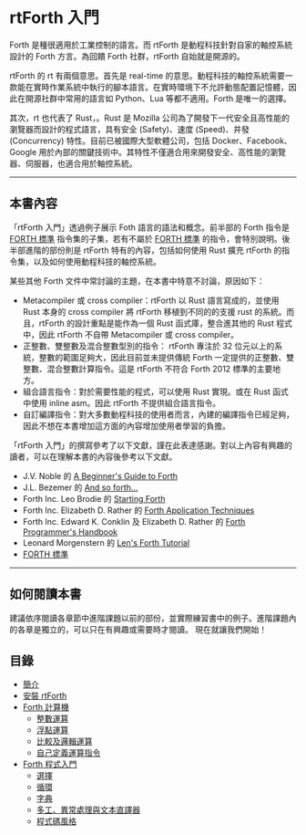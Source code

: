 # rtForth 入門 

Forth 是種很適用於工業控制的語言。而 rtForth 是動程科技針對自家的軸控系統設計的 Forth 方言。為回饋 Forth 社群，rtForth 自始就是開源的。

rtForth 的 rt 有兩個意思。首先是 real-time 的意思。動程科技的軸控系統需要一款能在實時作業系統中執行的腳本語言。在實時環境下不允許動態配置記憶體，因此在開源社群中常用的語言如 Python、Lua 等都不適用。Forth 是唯一的選擇。

其次，rt 也代表了 Rust，。Rust 是 Mozilla 公司為了開發下一代安全且高性能的瀏覽器而設計的程式語言，具有安全 (Safety)、速度 (Speed)、并發 (Concurrency) 特性。目前已被國際大型軟體公司，包括 Docker、Facebook、Google 用於內部的關鍵技術中。其特性不僅適合用來開發安全、高性能的瀏覽器、伺服器，也適合用於軸控系統。

---------
## 本書內容

「rtForth 入門」透過例子展示 Foth 語言的語法和概念。前半部的 Forth 指令是 [FORTH 標準](https://forth-standard.org/standard/index) 指令集的子集，若有不屬於 [FORTH 標準](https://forth-standard.org/standard/index) 的指令，會特別說明。後半部進階的部份則是 rtForth 特有的內容，包括如何使用 Rust 擴充 rtForth 的指令集，以及如何使用動程科技的軸控系統。

某些其他 Forth 文件中常討論的主題，在本書中特意不討論，原因如下：

* Metacompiler 或 cross compiler：rtForth 以 Rust 語言寫成的，並使用 Rust 本身的 cross compiler 將 rtForth  移植到不同的的支援 rust 的系統。而且，rtForth 的設計重點是能作為一個 Rust 函式庫，整合進其他的 Rust 程式中，因此 rtForth 不自帶 Metacompiler 或 cross compiler。
* 正整數、雙整數及混合整數型別的指令： rtForth 專注於 32 位元以上的系統，整數的範圍足夠大，因此目前並未提供傳統 Forth 一定提供的正整數、雙整數、混合整數計算指令。這是 rtForth 不符合 Forth 2012 標準的主要地方。
* 組合語言指令：對於需要性能的程式，可以使用 Rust 實現。或在 Rust 函式中使用 inline asm。因此 rtForth 不提供組合語言指令。
* 自訂編譯指令：對大多數動程科技的使用者而言，內建的編譯指令已經足夠，因此不想在本書增加這方面的內容增加使用者學習的負擔。


「rtForth 入門」的撰寫參考了以下文獻，謹在此表達感謝。對以上內容有興趣的讀者，可以在理解本書的內容後參考以下文獻。

* J.V. Noble 的 [A Beginner's Guide to Forth](http://galileo.phys.virginia.edu/classes/551.jvn.fall01/primer.htm)
* J.L. Bezemer 的 [And so forth...](https://thebeez.home.xs4all.nl/ForthPrimer/Forth_primer.html)
* Forth Inc. Leo Brodie 的 [Starting Forth](https://www.forth.com/starting-forth/)
* Forth Inc. Elizabeth D. Rather 的 [Forth Application Techniques](https://www.forth.com/forth-books/)
* Forth Inc. Edward K. Conklin 及 Elizabeth D. Rather 的  [Forth Programmer's Handbook](https://www.forth.com/forth-books/)
* Leonard Morgenstern 的 [Len's Forth Tutorial](http://www.forth.org/svfig/Len/Tutorils.htm)
* [FORTH 標準](https://forth-standard.org/standard/index)

-------------
## 如何閱讀本書

建議依序閱讀各章節中進階課題以前的部份，並實際練習書中的例子。進階課題內的各章是獨立的，可以只在有興趣或需要時才閱讀。
現在就讓我們開始！

## 目錄

* [簡介](README.md)
* [安裝 rtForth](installation.md)
* [Forth 計算機](calculator.md)
  * [整數運算](integer.md)
  * [浮點運算](float.md)
  * [比較及邏輯運算](logic.md)
  * [自己定義運算指令](colon.md)
* [Forth 程式入門](programming.md)
  * [選擇](selection.md)
  * [循環](repetition.md)
  * [字典](dictionary.md)
  * [多工、異常處理與文本直譯器](tasking.md)
  * [程式碼風格](style.md)
